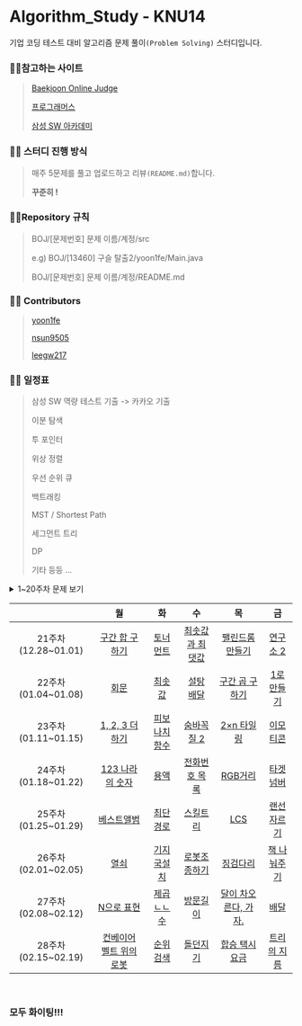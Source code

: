 # Algorithm_Study - KNU14

기업 코딩 테스트 대비 알고리즘 문제 풀이`(Problem Solving)` 스터디입니다.



### :family_man_girl:참고하는 사이트

> [Baekjoon Online Judge](https://www.acmicpc.net/)
>
> [프로그래머스](https://programmers.co.kr/)
>
> [삼성 SW 아카데미](https://swexpertacademy.com/)



### :family_man_girl: 스터디 진행 방식

>매주 5문제를 풀고 업로드하고 리뷰`(README.md)`합니다.
>
>**꾸준히 !**



### :family_man_girl:Repository 규칙

>  BOJ/[문제번호] 문제 이름/계정/src
>
> e.g) BOJ/[13460] 구슬 탈출2/yoon1fe/Main.java
>
> BOJ/[문제번호] 문제 이름/계정/README.md



###  :family_man_girl: Contributors

> [yoon1fe](https://github.com/yoon1fe)
>
> [nsun9505](https://github.com/nsun9505)
>
> [leegw217](https://github.com/leegw217)



### :family_man_girl: 일정표

> 삼성 SW 역량 테스트 기출 -> 카카오 기출
>
> 이분 탐색
>
> 투 포인터
>
> 위상 정렬
>
> 우선 순위 큐
>
> 백트래킹
>
> MST / Shortest Path
>
> 세그먼트 트리
>
> DP
>
> 기타 등등 ...

<details>
  <summary>1~20주차 문제 보기</summary>
  |                     |                              월                              |                              화                              |                              수                              |                              목                              |                              금                              |
| :-----------------: | :----------------------------------------------------------: | :----------------------------------------------------------: | :----------------------------------------------------------: | :----------------------------------------------------------: | :----------------------------------------------------------: |
| 1주차(08.10~08.14)  |     [구슬 탈출 2](https://www.acmicpc.net/problem/13460)     |     [2048 (Easy)](https://www.acmicpc.net/problem/12100)     |          [뱀](https://www.acmicpc.net/problem/3190)          |      [시험 감독](https://www.acmicpc.net/problem/13458)      |    [주사위 굴리기](https://www.acmicpc.net/problem/14499)    |
| 2주차(08.17~08.21)  |     [테트로미노](https://www.acmicpc.net/problem/14500)      |        [퇴사](https://www.acmicpc.net/problem/14501)         |       [연구소](https://www.acmicpc.net/problem/14502)        |     [로봇 청소기](https://www.acmicpc.net/problem/14503)     |   [연산자 끼워넣기](https://www.acmicpc.net/problem/14888)   |
| 3주차(08.24~08.28)  | [문자열 압축](https://programmers.co.kr/learn/courses/30/lessons/60057) | [괄호 변환](https://programmers.co.kr/learn/courses/30/lessons/60058) | [자물쇠와 열쇠](https://programmers.co.kr/learn/courses/30/lessons/60059) | [가사 검색](https://programmers.co.kr/learn/courses/30/lessons/60060) | [기둥과 보 설치](https://programmers.co.kr/learn/courses/30/lessons/60061) |
| 4주차(08.31~09.04)  | [외벽 점검](https://programmers.co.kr/learn/courses/30/lessons/60062) | [블록 이동하기](https://programmers.co.kr/learn/courses/30/lessons/60063) | [키패드 누르기](https://programmers.co.kr/learn/courses/30/lessons/67256) | [수식 최대화](https://programmers.co.kr/learn/courses/30/lessons/67257) | [보석 쇼핑](https://programmers.co.kr/learn/courses/30/lessons/67258) |
| 5주차(09.07~09.11)  | [경주로 건설](https://programmers.co.kr/learn/courses/30/lessons/67259) | [동굴 탐험](https://programmers.co.kr/learn/courses/30/lessons/67260) | [오픈채팅방](https://programmers.co.kr/learn/courses/30/lessons/42888) | [실패율](https://programmers.co.kr/learn/courses/30/lessons/42889) | [후보키](https://programmers.co.kr/learn/courses/30/lessons/42890) |
| 6주차(09.14~09.18)  | [무지의 먹방 라이브](https://programmers.co.kr/learn/courses/30/lessons/42891) | [길 찾기 게임](https://programmers.co.kr/learn/courses/30/lessons/42892) | [매칭 점수](https://programmers.co.kr/learn/courses/30/lessons/42893) | [블록 게임](https://programmers.co.kr/learn/courses/30/lessons/42894) | [크레인 인형뽑기 게임](https://programmers.co.kr/learn/courses/30/lessons/64061) |
| 7주차(09.21~09.25)  |    [스타트와 링크](https://www.acmicpc.net/problem/14889)    |       [경사로](https://www.acmicpc.net/problem/14890)        |      [톱니 바퀴](https://www.acmicpc.net/problem/14891)      |        [감시](https://www.acmicpc.net/problem/15683)         |     [사다리 조작](https://www.acmicpc.net/problem/15684)     |
| 8주차(09.28~10.02)  |     [드래곤 커브](https://www.acmicpc.net/problem/15685)     |      [치킨 배달](https://www.acmicpc.net/problem/15686)      |         [큐빙](https://www.acmicpc.net/problem/5373)         |      [인구 이동](https://www.acmicpc.net/problem/16234)      |     [나무 재테크](https://www.acmicpc.net/problem/16235)     |
| 9주차(10.05~10.09)  |      [아기 상어](https://www.acmicpc.net/problem/16236)      |   [미세먼지 안녕!](https://www.acmicpc.net/problem/17144)    |       [낚시왕](https://www.acmicpc.net/problem/17143)        | [이차원 배열과 연산](https://www.acmicpc.net/problem/17140)  |      [연구소 3](https://www.acmicpc.net/problem/17142)       |
| 10주차(10.12~10.16) |    [게리맨더링 2](https://www.acmicpc.net/problem/17779)     |    [새로운 게임 2](https://www.acmicpc.net/problem/17837)    |     [원판 돌리기](https://www.acmicpc.net/problem/17822)     |    [주사위 윷놀이](https://www.acmicpc.net/problem/17825)    |   [모노미노도미노](https://www.acmicpc.net/problem/19235)    |
| 11주차(10.19~10.23) |     [청소년 상어](https://www.acmicpc.net/problem/19236)     |      [어른 상어](https://www.acmicpc.net/problem/19237)      |     [스타트 택시](https://www.acmicpc.net/problem/19238)     |          [⚾](https://www.acmicpc.net/problem/17281)          |      [Puyo Puyo](https://www.acmicpc.net/problem/11559)      |
| 12주차(10.26~10.30) |    [괄호 추가하기](https://www.acmicpc.net/problem/16637)    |   [파이프 옮기기 1](https://www.acmicpc.net/problem/17070)   |    [색종이 붙이기](https://www.acmicpc.net/problem/17136)    | [Brainf**k 인터프리터](https://www.acmicpc.net/problem/3954) |    [배열 돌리기 4](https://www.acmicpc.net/problem/17406)    |
| 13주차(11.02~11.06) |     [게리맨더링](https://www.acmicpc.net/problem/17471)      |    [다리 만들기 2](https://www.acmicpc.net/problem/17472)    | [가장 긴 증가하는 부분 수열 2](https://www.acmicpc.net/problem/12015) |    [소수의 연속합](https://www.acmicpc.net/problem/1644)     |      [ACM Craft](https://www.acmicpc.net/problem/1005)       |
| 14주차(11.09~11.13) |       [알고스팟](https://www.acmicpc.net/problem/1261)       |       [K번째 수](https://www.acmicpc.net/problem/1300)       |   [합이 0인 네 정수](https://www.acmicpc.net/problem/7453)   |      [게임 개발](https://www.acmicpc.net/problem/1516)       |   [가운데를 말해요](https://www.acmicpc.net/problem/1655)    |
| 15주차(11.16~11.20) | [마법사 상어와 토네이도](https://www.acmicpc.net/problem/20057) | [마법사 상어와 파이어스톰](https://www.acmicpc.net/problem/20058) |       [N-Queen](https://www.acmicpc.net/problem/9663)        |   [최소 스패닝 트리](https://www.acmicpc.net/problem/1197)   |       [바이러스](https://www.acmicpc.net/problem/2606)       |
| 16주차(11.23~11.27) |    [네트워크 연결](https://www.acmicpc.net/problem/1922)     |    [소문난 칠공주](https://www.acmicpc.net/problem/1941)     |         [비숍](https://www.acmicpc.net/problem/1799)         |        [부등호](https://www.acmicpc.net/problem/2529)        |     [신기한 소수](https://www.acmicpc.net/problem/2023)      |
| 17주차(11.30~12.04) | [추석 트래픽](https://programmers.co.kr/learn/courses/30/lessons/17676) | [뉴스 클러스터링](https://programmers.co.kr/learn/courses/30/lessons/17677) | [셔틀버스](https://programmers.co.kr/learn/courses/30/lessons/17678) | [프렌즈4블록](https://programmers.co.kr/learn/courses/30/lessons/17679) | [캐시](https://programmers.co.kr/learn/courses/30/lessons/17680) |
| 18주차(12.07~12.11) | [비밀지도](https://programmers.co.kr/learn/courses/30/lessons/17681) | [다트 게임](https://programmers.co.kr/learn/courses/30/lessons/17682) | [방금그곡](https://programmers.co.kr/learn/courses/30/lessons/17683) | [압축](https://programmers.co.kr/learn/courses/30/lessons/17684) | [자동완성](https://programmers.co.kr/learn/courses/30/lessons/17685) |
| 19주차(12.14~12.18) | [파일명 정렬](https://programmers.co.kr/learn/courses/30/lessons/17686) | [N진수 게임](https://programmers.co.kr/learn/courses/30/lessons/17687) |      [플로이드](https://www.acmicpc.net/problem/11404)       |    [휴게소 세우기](https://www.acmicpc.net/problem/1477)     |    [중앙값 구하기](https://www.acmicpc.net/problem/2696)     |
| 20주차(12.21~12.25) | [튜플](https://programmers.co.kr/learn/courses/30/lessons/64065) | [불량 사용자](https://programmers.co.kr/learn/courses/30/lessons/64064) | [호텔 방 배정](https://programmers.co.kr/learn/courses/30/lessons/64063) | [징검다리 건너기](https://programmers.co.kr/learn/courses/30/lessons/64062) | [카카오 프렌즈 컬러링 북](https://programmers.co.kr/learn/courses/30/lessons/1829) |
</details>








|                     |                              월                              |                              화                              |                              수                              |                              목                              |                              금                              |
| :-----------------: | :----------------------------------------------------------: | :----------------------------------------------------------: | :----------------------------------------------------------: | :----------------------------------------------------------: | :----------------------------------------------------------: |
| 21주차(12.28~01.01) |    [구간 합 구하기](https://www.acmicpc.net/problem/2042)    |       [토너먼트](https://www.acmicpc.net/problem/1057)       |   [최솟값과 최댓값](https://www.acmicpc.net/problem/2357)    |   [팰린드롬 만들기](https://www.acmicpc.net/problem/1254)    |      [연구소 2](https://www.acmicpc.net/problem/17141)       |
| 22주차(01.04~01.08) |        [회문](https://www.acmicpc.net/problem/17609)         |       [최솟값](https://www.acmicpc.net/problem/10868)        |      [설탕 배달](https://www.acmicpc.net/problem/2839)       |   [구간 곱 구하기](https://www.acmicpc.net/problem/11505)    |      [1로 만들기](https://www.acmicpc.net/problem/1463)      |
| 23주차(01.11~01.15) |    [1, 2, 3 더하기](https://www.acmicpc.net/problem/9095)    |    [피보나치 함수](https://www.acmicpc.net/problem/1003)     |     [숨바꼭질 2](https://www.acmicpc.net/problem/12851)      |     [2×n 타일링](https://www.acmicpc.net/problem/11726)      |      [이모티콘](https://www.acmicpc.net/problem/14226)       |
| 24주차(01.18~01.22) | [123 나라의 숫자](https://programmers.co.kr/learn/courses/30/lessons/12899) |         [용액](https://www.acmicpc.net/problem/2467)         | [전화번호 목록](https://programmers.co.kr/learn/courses/30/lessons/42577) |       [RGB거리](https://www.acmicpc.net/problem/1149)        | [타겟 넘버](https://programmers.co.kr/learn/courses/30/lessons/43165) |
| 25주차(01.25~01.29) | [베스트앨범](https://programmers.co.kr/learn/courses/30/lessons/42579) |       [최단경로](https://www.acmicpc.net/problem/1753)       | [스킬트리](https://programmers.co.kr/learn/courses/30/lessons/49993) |         [LCS](https://www.acmicpc.net/problem/9251)          |     [랜선 자르기](https://www.acmicpc.net/problem/1654)      |
| 26주차(02.01~02.05) |         [열쇠](https://www.acmicpc.net/problem/9328)         | [기지국설치](https://programmers.co.kr/learn/courses/30/lessons/12979) |     [로봇조종하기](https://www.acmicpc.net/problem/2169)     | [징검다리](https://programmers.co.kr/learn/courses/30/lessons/43236) |     [책 나눠주기](https://www.acmicpc.net/problem/9576)      |
| 27주차(02.08~02.12) | [N으로 표현](https://programmers.co.kr/learn/courses/30/lessons/42895) |      [제곱ㄴㄴ수](https://www.acmicpc.net/problem/1016)      | [방문길이](https://programmers.co.kr/learn/courses/30/lessons/49994) | [달이 차오른다, 가자.](https://www.acmicpc.net/problem/1194) | [배달](https://programmers.co.kr/learn/courses/30/lessons/12978) |
| 28주차(02.15~02.19) | [컨베이어 벨트 위의 로봇](https://www.acmicpc.net/problem/20055) | [순위검색](https://programmers.co.kr/learn/courses/30/lessons/72412) |       [돌던지기](https://www.acmicpc.net/problem/3025)       | [합승 택시 요금](https://programmers.co.kr/learn/courses/30/lessons/72413) |     [트리의 지름](https://www.acmicpc.net/problem/1967)      |
<br>

### **모두 화이팅!!!**

